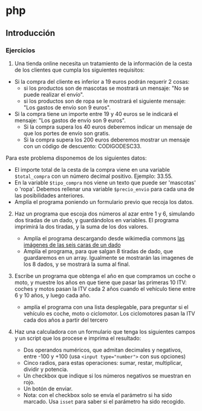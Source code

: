 # php
## Introducción

### Ejercicios
1. Una tienda online necesita un tratamiento de la información de la cesta de los clientes que cumpla los siguientes requisitos:

* Si la compra del cliente es inferior a 19 euros podrán requerir 2 cosas:
    * si los productos son de mascotas se mostrará un mensaje: "No se puede realizar el envío".
    * si los productos son de ropa se le mostrará el siguiente mensaje: "Los gastos de envío son 9 euros".
* Si la compra tiene un importe entre 19 y 40 euros se le indicará el mensaje: "Los gastos de envío son 9 euros".
    * Si la compra supera los 40 euros deberemos indicar un mensaje de que los portes de envío son gratis.
    * Si la compra supera los 200 euros deberemos mostrar un mensaje con un código de descuento: CODIGODESC33.

Para este problema disponemos de los siguientes datos:

* El importe total de la cesta de la compra viene en una variable `$total_compra` con un número decimal positivo. Ejemplo: 33.55.
* En la variable `$tipo_compra` nos viene un texto que 
puede ser 'mascotas' o 'ropa'.
    Debemos rellenar una variable `$precio_envio` para cada una de las posibilidades anteriores.
* Amplía el programa poniendo un formulario previo que recoja los datos.

2. Haz un programa que escoja dos números al azar entre 1 y 6, simulando dos tiradas de un dado, y guardándolos en variables. El programa imprimirá la dos tiradas, y la suma de los dos valores.

   * Amplía el programa descargando desde wikimedia commons [las imágenes de las seis caras de un dado](https://commons.wikimedia.org/wiki/Category:Dice_faces)
   * Amplía el programa, para que salgan 8 tiradas de dado, que guardaremos en un array. Igualmente se mostrarán las imagenes de los 8 dados, y se mostrará la suma al final.
   

3. Escribe un programa que obtenga el año en que compramos un coche o moto, y muestre los años en que tiene que pasar las primeras 10  ITV: coches y motos pasan la ITV cada 2 años cuando el vehículo tiene entre 6 y 10 años, y luego cada año.
   * amplía el programa con una lista desplegable, para preguntar si el vehículo es coche, moto o  ciclomotor. Los ciclomotores pasan la ITV cada dos años a partir del tercero

4. Haz una calculadora con un formulario que tenga los siguientes campos y un script que los procese e imprima el resultado:
    * Dos operandos numéricos, que admitan decimales y negativos, entre -100 y +100 (usa `<input type="number">` con sus opciones)
    * Cinco radios, para estas operaciones: sumar, restar, multiplicar, dividir y potencia.
    * Un checkbox que indique si los números negativos se muestran en rojo.
    * Un botón de enviar.
    * Nota: con el checkbox solo se envía el parámetro si ha sido marcado. Usa `isset` para saber si el parámetro ha sido recogido.

  